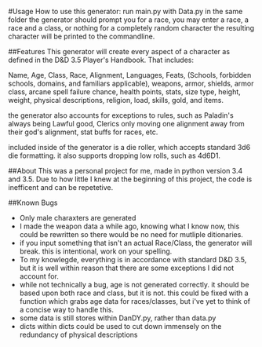 
#Usage
How to use this generator:
  run main.py with Data.py in the same folder
  the generator should prompt you for a race, you may enter a race, a race and a class, or nothing for a completely random character
  the resulting character will be printed to the commandline.

##Features
This generator will create every aspect of a character as defined in the D&D 3.5 Player's Handbook. That includes:

Name, Age, Class, Race, Alignment, Languages, Feats, (Schools, forbidden schools, domains, and familiars applicable), weapons, armor, shields, armor class, arcane spell failure chance, health points, stats, size type, height, weight, physical descriptions, religion, load, skills, gold, and items.

the generator also accounts for exceptions to rules, such as Paladin's always being Lawful good, Clerics only moving one alignment away from their god's alignment, stat buffs for races, etc.

included inside of the generator is a die roller, which accepts standard 3d6 die formatting. it also supports dropping low rolls, such as 4d6D1.

##About
This was a personal project for me, made in python version 3.4 and 3.5. Due to how little I knew at the beginning of this project, the code is inefficent and can be repetetive.

##Known Bugs
* Only male charaxters are generated
* I made the weapon data a while ago, knowing what I know now, this could be rewritten so there would be no need for mutliple ditionaries.
* if you input something that isn't an actual Race/Class, the generator will break. this is intentional, work on your spelling.
* To my knowlegde, everything is in accordance with standard D&D 3.5, but it is well within reason that there are some exceptions I did not account for.
* while not technically a bug, age is not generated correctly. it should be based upon both race and class, but it is not. this could be fixed with a function which grabs age data for races/classes, but i've yet to think of a concise way to handle this.
* some data is still stores within DanDY.py, rather than data.py
* dicts within dicts could be used to cut down immensely on the redundancy of physical descriptions
